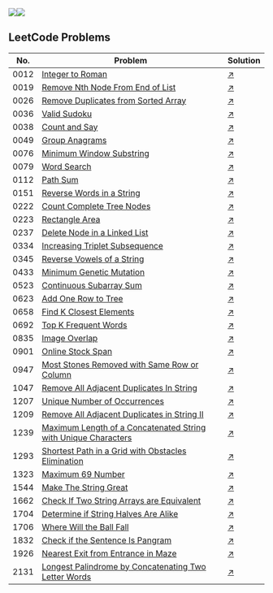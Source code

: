 ![](https://img.shields.io/badge/JavaScript-gray?&logo=JavaScript)![](https://img.shields.io/badge/TypeScript-lightgray?&logo=TypeScript)

## LeetCode Problems
 No. | Problem | Solution |
| ----- | ------------- | ------------------------------- 
|0012|[Integer to Roman](https://leetcode.com/problems/integer-to-roman)|[:arrow_upper_right:](./src/leetcode/0012.%20Integer%20to%20Roman.ts)|
|0019|[Remove Nth Node From End of List](https://leetcode.com/problems/remove-nth-node-from-end-of-list)|[:arrow_upper_right:](./src/leetcode/0019.%20Remove%20Nth%20Node%20From%20End%20of%20List.js)|
|0026|[Remove Duplicates from Sorted Array](https://leetcode.com/problems/remove-duplicates-from-sorted-array)|[:arrow_upper_right:](./src/leetcode/0026.%20Remove%20Duplicates%20from%20Sorted%20Array.ts)|
|0036|[Valid Sudoku](https://leetcode.com/problems/valid-sudoku)|[:arrow_upper_right:](./src/leetcode/0036.%20Valid%20Sudoku.ts)|
|0038|[Count and Say](https://leetcode.com/problems/count-and-say)|[:arrow_upper_right:](./src/leetcode/0038.%20Count%20and%20Say.ts)|
|0049|[Group Anagrams](https://leetcode.com/problems/group-anagrams)|[:arrow_upper_right:](./src/leetcode/0049.%20Group%20Anagrams.ts)|
|0076|[Minimum Window Substring](https://leetcode.com/problems/minimum-window-substring)|[:arrow_upper_right:](./src/leetcode/0076.%20Minimum%20Window%20Substring.ts)|
|0079|[Word Search](https://leetcode.com/problems/word-search)|[:arrow_upper_right:](./src/leetcode/0079.%20Word%20Search.ts)|
|0112|[Path Sum](https://leetcode.com/problems/path-sum)|[:arrow_upper_right:](./src/leetcode/0112.%20Path%20Sum.ts)|
|0151|[Reverse Words in a String](https://leetcode.com/problems/reverse-words-in-a-string)|[:arrow_upper_right:](./src/leetcode/0151.%20Reverse%20Words%20in%20a%20String.ts)|
|0222|[Count Complete Tree Nodes](https://leetcode.com/problems/count-complete-tree-nodes)|[:arrow_upper_right:](./src/leetcode/0222.%20Count%20Complete%20Tree%20Nodes.ts)|
|0223|[Rectangle Area](https://leetcode.com/problems/rectangle-area)|[:arrow_upper_right:](./src/leetcode/0223.%20Rectangle%20Area.ts)|
|0237|[Delete Node in a Linked List](https://leetcode.com/problems/delete-node-in-a-linked-list)|[:arrow_upper_right:](./src/leetcode/0237.%20Delete%20Node%20in%20a%20Linked%20List.ts)|
|0334|[Increasing Triplet Subsequence](https://leetcode.com/problems/increasing-triplet-subsequence)|[:arrow_upper_right:](./src/leetcode/0334.%20Increasing%20Triplet%20Subsequence.ts)|
|0345|[Reverse Vowels of a String](https://leetcode.com/problems/reverse-vowels-of-a-string)|[:arrow_upper_right:](./src/leetcode/0345.%20Reverse%20Vowels%20of%20a%20String.ts)|
|0433|[Minimum Genetic Mutation](https://leetcode.com/problems/minimum-genetic-mutation)|[:arrow_upper_right:](./src/leetcode/0433.%20Minimum%20Genetic%20Mutation.ts)|
|0523|[Continuous Subarray Sum](https://leetcode.com/problems/continuous-subarray-sum)|[:arrow_upper_right:](./src/leetcode/0523.%20Continuous%20Subarray%20Sum.ts)|
|0623|[Add One Row to Tree](https://leetcode.com/problems/add-one-row-to-tree)|[:arrow_upper_right:](./src/leetcode/0623.%20Add%20One%20Row%20to%20Tree.ts)|
|0658|[Find K Closest Elements](https://leetcode.com/problems/find-k-closest-elements)|[:arrow_upper_right:](./src/leetcode/0658.%20Find%20K%20Closest%20Elements.ts)|
|0692|[Top K Frequent Words](https://leetcode.com/problems/top-k-frequent-words)|[:arrow_upper_right:](./src/leetcode/0692.%20Top%20K%20Frequent%20Words.ts)|
|0835|[Image Overlap](https://leetcode.com/problems/image-overlap)|[:arrow_upper_right:](./src/leetcode/0835.%20Image%20Overlap.ts)|
|0901|[Online Stock Span](https://leetcode.com/problems/online-stock-span)|[:arrow_upper_right:](./src/leetcode/0901.%20Online%20Stock%20Span.ts)|
|0947|[Most Stones Removed with Same Row or Column](https://leetcode.com/problems/most-stones-removed-with-same-row-or-column)|[:arrow_upper_right:](./src/leetcode/0947.%20Most%20Stones%20Removed%20with%20Same%20Row%20or%20Column.ts)|
|1047|[Remove All Adjacent Duplicates In String](https://leetcode.com/problems/remove-all-adjacent-duplicates-in-string)|[:arrow_upper_right:](./src/leetcode/1047.%20Remove%20All%20Adjacent%20Duplicates%20In%20String.ts)|
|1207|[Unique Number of Occurrences](https://leetcode.com/problems/unique-number-of-occurrences)|[:arrow_upper_right:](./src/leetcode/1207.%20Unique%20Number%20of%20Occurrences.ts)|
|1209|[Remove All Adjacent Duplicates in String II](https://leetcode.com/problems/remove-all-adjacent-duplicates-in-string-ii)|[:arrow_upper_right:](./src/leetcode/1209.%20Remove%20All%20Adjacent%20Duplicates%20in%20String%20II.ts)|
|1239|[Maximum Length of a Concatenated String with Unique Characters](https://leetcode.com/problems/maximum-length-of-a-concatenated-string-with-unique-characters)|[:arrow_upper_right:](./src/leetcode/1239.%20Maximum%20Length%20of%20a%20Concatenated%20String%20with%20Unique%20Characters.ts)|
|1293|[Shortest Path in a Grid with Obstacles Elimination](https://leetcode.com/problems/shortest-path-in-a-grid-with-obstacles-elimination)|[:arrow_upper_right:](./src/leetcode/1293.%20Shortest%20Path%20in%20a%20Grid%20with%20Obstacles%20Elimination.ts)|
|1323|[Maximum 69 Number](https://leetcode.com/problems/maximum-69-number)|[:arrow_upper_right:](./src/leetcode/1323.%20Maximum%2069%20Number.ts)|
|1544|[Make The String Great](https://leetcode.com/problems/make-the-string-great)|[:arrow_upper_right:](./src/leetcode/1544.%20Make%20The%20String%20Great.ts)|
|1662|[Check If Two String Arrays are Equivalent](https://leetcode.com/problems/check-if-two-string-arrays-are-equivalent)|[:arrow_upper_right:](./src/leetcode/1662.%20Check%20If%20Two%20String%20Arrays%20are%20Equivalent.ts)|
|1704|[Determine if String Halves Are Alike](https://leetcode.com/problems/determine-if-string-halves-are-alike)|[:arrow_upper_right:](./src/leetcode/1704.%20Determine%20if%20String%20Halves%20Are%20Alike.ts)|
|1706|[Where Will the Ball Fall](https://leetcode.com/problems/where-will-the-ball-fall)|[:arrow_upper_right:](./src/leetcode/1706.%20Where%20Will%20the%20Ball%20Fall.ts)|
|1832|[Check if the Sentence Is Pangram](https://leetcode.com/problems/check-if-the-sentence-is-pangram)|[:arrow_upper_right:](./src/leetcode/1832.%20Check%20if%20the%20Sentence%20Is%20Pangram.ts)|
|1926|[Nearest Exit from Entrance in Maze](https://leetcode.com/problems/nearest-exit-from-entrance-in-maze)|[:arrow_upper_right:](./src/leetcode/1926.%20Nearest%20Exit%20from%20Entrance%20in%20Maze.ts)|
|2131|[Longest Palindrome by Concatenating Two Letter Words](https://leetcode.com/problems/longest-palindrome-by-concatenating-two-letter-words)|[:arrow_upper_right:](./src/leetcode/2131.%20Longest%20Palindrome%20by%20Concatenating%20Two%20Letter%20Words.ts)|
